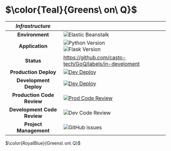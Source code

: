 # $\color{Teal}{Greens\ on\ Q}$


 | **_Infrastructure_** | |
 |:-:|:-|
 | **Environment** | ![Elastic Beanstalk](https://img.shields.io/badge/AWS-Elastic%20Beanstalk-success?logo=amazon-aws) |
 | **Application** | ![Python Version](https://img.shields.io/badge/python-v3.12-blue.svg) <br> ![Flask Version](https://img.shields.io/badge/Flask-v3.0.3-green.svg)  |
 | **Status** | https://github.com/casto-tech/GoQ/labels/in-develoment |
 | **Production Deploy** | [![Dev Deploy](https://github.com/casto-tech/GoQ/actions/workflows/w-dev-deploy.yml/badge.svg)](https://github.com/casto-tech/GoQ/actions/workflows/w-dev-deploy.yml) |
 | **Development Deploy** | [![Dev Deploy](https://github.com/casto-tech/GoQ/actions/workflows/w-dev-deploy.yml/badge.svg)](https://github.com/casto-tech/GoQ/actions/workflows/w-dev-deploy.yml) |
 | **Production Code Review** | [![Prod Code Review](https://github.com/casto-tech/GoQ/actions/workflows/w-prod_code_checks.yml/badge.svg)](https://github.com/casto-tech/GoQ/actions/workflows/w-prod_code_checks.yml) |
 | **Development Code Review** | ![Dev Code Review](https://github.com/casto-tech/GoQ/actions/workflows/w-dev_code_checks.yml/badge.svg) |
 | **Project Management** | ![GitHub issues](https://img.shields.io/github/issues/casto-tech/GoQ.svg) |


  $\color{RoyalBlue}{Greens\ on\ Q}$